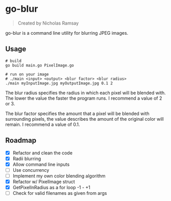 # go-blur
> Created by Nicholas Ramsay

go-blur is a command line utility for blurring JPEG images. 

## Usage
```
# build
go build main.go PixelImage.go

# run on your image
# ./main <input> <output> <blur factor> <blur radius>
./main myInputImage.jpg myOutputImage.jpg 0.1 2
```

The blur radius specifies the radius in which each pixel will be blended with. The lower the value the faster the program runs. I recommend a value of 2 or 3.

The blur factor specifies the amount that a pixel will be blended with surrounding pixels, the value describes the amount of the original color will remain. I recommend a value of 0.1.

## Roadmap
- [x] Refactor and clean the code
- [x] Radii blurring
- [x] Allow command line inputs
- [ ] Use concurrency
- [ ] Implement my own color blending algorithm
- [x] Refactor w/ PixelImage struct
- [x] GetPixelInRadius as a for loop -1 - +1
- [ ] Check for valid filenames as given from args